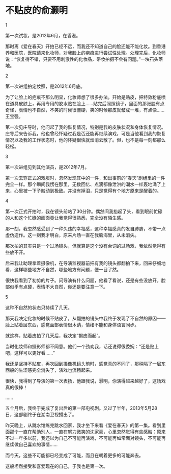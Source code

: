 # 不贴皮的俞灏明

1 

第一次试妆，是2012年6月，在香港。 

那时离《爱在春天》开拍已经不远，而我还不知道自己的脸还能不能化妆。到香港养和医院，医院请来化妆师，对我脸上的疤痕进行尝试性处理。处理完后，化妆师说：“恢复得不错，只要不用刺激性的化妆品，带妆拍摄不会有问题。”一块石头落地。 

2 

第一次进组拍定妆照，是2012年6月底。 

为了让脸上的疤痕不那么明显，化妆师想了很多办法。开始是贴皮，把特效粉底喷在道具皮肤上，再用专用的胶水贴在脸上……贴完后照照镜子，里面的那张脸有点奇怪，表情也不自然，不笑的时候很僵硬，笑的时候那皮就皱成一堆，有点像……王宝强。 

第一次见庄导时，他问起了我的恢复情况，特别是我的皮肤状况和身体恢复情况。庄导后来告诉我，他也曾经怀疑过我是否还能再继续演戏，可是当他看到我的恢复情况以及我的工作状态时，他的怀疑很快就烟消云散了。但，也不是每一刻都那么轻松。 

3 

第一次进组见到其他演员，是2012年7月。 

第一次去穿正式的戏服时，忽然发现其中的一件，和出事前的“春天”剧组里的一件完全一样。那个瞬间我愣在那里，无数回忆、点滴都像泄洪的潮水一样轰地涌了上来，心里被一下子触动到极致。并没有掉泪，只是觉得有个地方原来是醒着的。 

4 

第一次正式开拍时，我在镜头前站了30分钟。偶然间我抬起了头，看到眼前忙碌的人和这个忙碌的画面竟让我觉得很熟悉，完全没有陌生感。 

那一刻，我忽然感受到了一种久违的幸福感，这种幸福感真的发自肺腑，不带一点虚伪造作。这一刻我才明白，原来片场一直在我脑海里，从未消失。 

那次拍的其实只是一个过场镜头，但就算是这个没有台词的过场戏，我依然觉得有些放不开。 

后来我让助理拿着摄像机，在导演监视器前把有我的镜头都翻拍下来，回来仔细地看，这样哪些地方不自然，哪些地方有问题，便一目了然。 

很快我看到了初剪的片子。问导演有什么问题，他看了看说，还是有些没放开，脸部似乎有点硬，表情不大自然，你还是要注意一下。 

5 

这种不自然的状态只持续了几天。 

那天我决定化妆的时候不贴皮了，从翻拍的镜头中我终于发现了不自然的原因——脸上贴着层东西，感觉面部表情很木讷，情绪不能和身体语言同步。 

就这样，贴着皮拍了几天后，我决定“揭皮而起”。 

当时化妆师和摄影师都不同意。他们一个劲劝我，话还说得很委婉：“还是贴上吧，这样可以更好看……” 

我还是坚持不贴皮，再次回到摄像机镜头前时，感觉真的不同了，那种隔了一层东西般的生涩感完全消失了，演戏也流畅起来。 

很快，我得到了导演的第一次表扬，他跟我说，灏明，你演得越来越好了，这场戏真的很棒！ 

…… 

五个月后，我终于完成了复出后的第一部电视剧。又过了半年，2013年5月28日，这部剧终于在湖南卫视播出了。 

昨天晚上，从跳水馆练完跳水回家，我才坐下来看《爱在春天》的第一集。看到里面那个一直在帮助别人，一直在努力微笑的沈家豪，心里忽然觉得有些感触：原来不过一年多以前，我还以为自己不可能再演戏，不可能再如常面对镜头，不可能再继续做自己喜欢的事情…… 

而今天，这些不可能都已经变成了可能，而且在朝着更多的可能奔去。 

这般坦然接受和喜爱现在的自己，于我也是第一次。